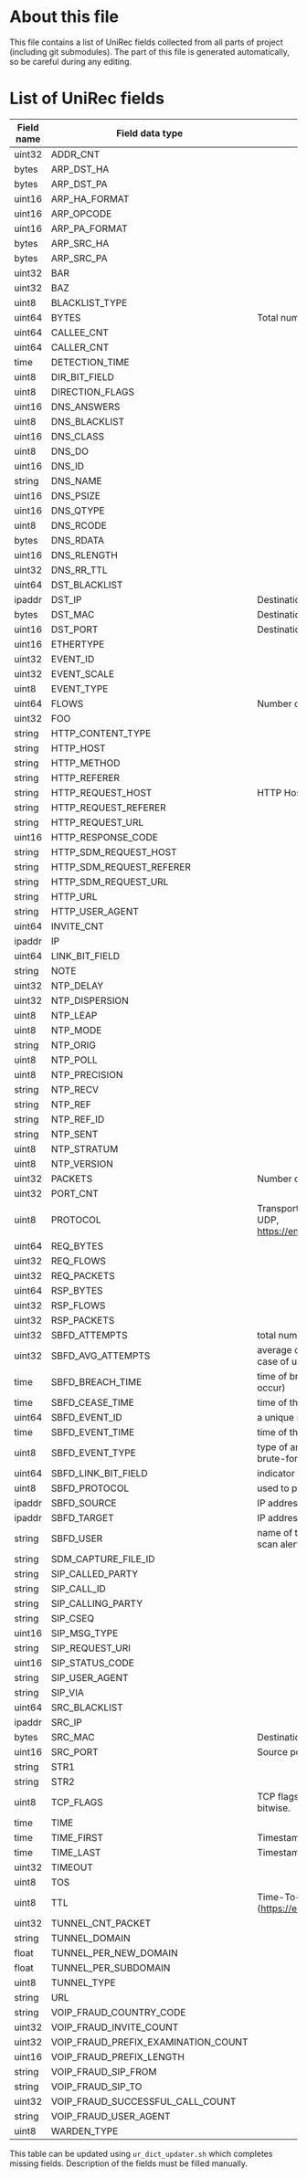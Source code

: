 # About this file
This file contains a list of UniRec fields collected from all parts of project (including git submodules).
The part of this file is generated automatically, so be careful during any editing.


# List of UniRec fields
| Field name | Field data type | Description |
| ----- | ----- | ----- |
| uint32 | ADDR_CNT |  |
| bytes | ARP_DST_HA |  |
| bytes | ARP_DST_PA |  |
| uint16 | ARP_HA_FORMAT |  |
| uint16 | ARP_OPCODE |  |
| uint16 | ARP_PA_FORMAT |  |
| bytes | ARP_SRC_HA |  |
| bytes | ARP_SRC_PA |  |
| uint32 | BAR |  |
| uint32 | BAZ |  |
| uint8 | BLACKLIST_TYPE |  |
| uint64 | BYTES | Total number of bytes transferred by the flow. |
| uint64 | CALLEE_CNT |  |
| uint64 | CALLER_CNT |  |
| time | DETECTION_TIME |  |
| uint8 | DIR_BIT_FIELD |  |
| uint8 | DIRECTION_FLAGS |  |
| uint16 | DNS_ANSWERS |  |
| uint8 | DNS_BLACKLIST |  |
| uint16 | DNS_CLASS |  |
| uint8 | DNS_DO |  |
| uint16 | DNS_ID |  |
| string | DNS_NAME |  |
| uint16 | DNS_PSIZE |  |
| uint16 | DNS_QTYPE |  |
| uint8 | DNS_RCODE |  |
| bytes | DNS_RDATA |  |
| uint16 | DNS_RLENGTH |  |
| uint32 | DNS_RR_TTL |  |
| uint64 | DST_BLACKLIST |  |
| ipaddr | DST_IP | Destination IP address. |
| bytes | DST_MAC | Destination MAC address (L2). |
| uint16 | DST_PORT | Destination port of Transport layer (L4), e.g. TCP, UDP. |
| uint16 | ETHERTYPE |  |
| uint32 | EVENT_ID |  |
| uint32 | EVENT_SCALE |  |
| uint8 | EVENT_TYPE |  |
| uint64 | FLOWS | Number of flows, used after aggregation. |
| uint32 | FOO |  |
| string | HTTP_CONTENT_TYPE |  |
| string | HTTP_HOST |  |
| string | HTTP_METHOD |  |
| string | HTTP_REFERER |  |
| string | HTTP_REQUEST_HOST | HTTP Hostname from request. |
| string | HTTP_REQUEST_REFERER |  |
| string | HTTP_REQUEST_URL |  |
| uint16 | HTTP_RESPONSE_CODE |  |
| string | HTTP_SDM_REQUEST_HOST |  |
| string | HTTP_SDM_REQUEST_REFERER |  |
| string | HTTP_SDM_REQUEST_URL |  |
| string | HTTP_URL |  |
| string | HTTP_USER_AGENT |  |
| uint64 | INVITE_CNT |  |
| ipaddr | IP |  |
| uint64 | LINK_BIT_FIELD |  |
| string | NOTE |  |
| uint32 | NTP_DELAY |  |
| uint32 | NTP_DISPERSION |  |
| uint8 | NTP_LEAP |  |
| uint8 | NTP_MODE |  |
| string | NTP_ORIG |  |
| uint8 | NTP_POLL |  |
| uint8 | NTP_PRECISION |  |
| string | NTP_RECV |  |
| string | NTP_REF |  |
| string | NTP_REF_ID |  |
| string | NTP_SENT |  |
| uint8 | NTP_STRATUM |  |
| uint8 | NTP_VERSION |  |
| uint32 | PACKETS | Number of packets of the flow. |
| uint32 | PORT_CNT |  |
| uint8 | PROTOCOL | Transport protocol identification (e.g. 6 for TCP, 17 for UDP, https://en.wikipedia.org/wiki/List_of_IP_protocol_numbers). |
| uint64 | REQ_BYTES |  |
| uint32 | REQ_FLOWS |  |
| uint32 | REQ_PACKETS |  |
| uint64 | RSP_BYTES |  |
| uint32 | RSP_FLOWS |  |
| uint32 | RSP_PACKETS |  |
| uint32 | SBFD_ATTEMPTS | total number of attack messages received |
| uint32 | SBFD_AVG_ATTEMPTS | average count of attack messages received (relevant in case of user scan attack type) |
| time | SBFD_BREACH_TIME | time of breach occurrence (can be 0 if the breach did not occur) |
| time | SBFD_CEASE_TIME | time of the last attack message received |
| uint64 | SBFD_EVENT_ID | a unique number of an alert |
| time | SBFD_EVENT_TIME | time of the first attack message received |
| uint8 | SBFD_EVENT_TYPE | type of an alert (0 - simple brute-force, 1 - distributed brute-force, 2 - user scan) |
| uint64 | SBFD_LINK_BIT_FIELD | indicator of the particular monitoring probe |
| uint8 | SBFD_PROTOCOL | used to perform the attack (TCP or UDP) |
| ipaddr | SBFD_SOURCE | IP address of the attacker |
| ipaddr | SBFD_TARGET | IP address of the targeted server |
| string | SBFD_USER | name of the targeted user (can be empty in case of user scan alert) |
| string | SDM_CAPTURE_FILE_ID |  |
| string | SIP_CALLED_PARTY |  |
| string | SIP_CALL_ID |  |
| string | SIP_CALLING_PARTY |  |
| string | SIP_CSEQ |  |
| uint16 | SIP_MSG_TYPE |  |
| string | SIP_REQUEST_URI |  |
| uint16 | SIP_STATUS_CODE |  |
| string | SIP_USER_AGENT |  |
| string | SIP_VIA |  |
| uint64 | SRC_BLACKLIST |  |
| ipaddr | SRC_IP |  |
| bytes | SRC_MAC | Destination MAC address (L2). |
| uint16 | SRC_PORT | Source port of Transport layer (L4), e.g. TCP, UDP. |
| string | STR1 |  |
| string | STR2 |  |
| uint8 | TCP_FLAGS | TCP flags of all packets from the flow - flag bits are added bitwise. |
| time | TIME |  |
| time | TIME_FIRST | Timestamp of the first packet of the flow. |
| time | TIME_LAST | Timestamp of the last packet of the flow. |
| uint32 | TIMEOUT |  |
| uint8 | TOS |  |
| uint8 | TTL | Time-To-Live value from IP header (https://en.wikipedia.org/wiki/Time_to_live). |
| uint32 | TUNNEL_CNT_PACKET |  |
| string | TUNNEL_DOMAIN |  |
| float | TUNNEL_PER_NEW_DOMAIN |  |
| float | TUNNEL_PER_SUBDOMAIN |  |
| uint8 | TUNNEL_TYPE |  |
| string | URL |  |
| string | VOIP_FRAUD_COUNTRY_CODE |  |
| uint32 | VOIP_FRAUD_INVITE_COUNT |  |
| uint32 | VOIP_FRAUD_PREFIX_EXAMINATION_COUNT |  |
| uint16 | VOIP_FRAUD_PREFIX_LENGTH |  |
| string | VOIP_FRAUD_SIP_FROM |  |
| string | VOIP_FRAUD_SIP_TO |  |
| uint32 | VOIP_FRAUD_SUCCESSFUL_CALL_COUNT |  |
| string | VOIP_FRAUD_USER_AGENT |  |
| uint8 | WARDEN_TYPE |  |

This table can be updated using `ur_dict_updater.sh` which completes missing fields.
Description of the fields must be filled manually.

